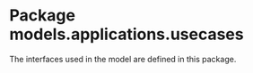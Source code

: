 # Package models.applications.usecases

The interfaces used in the model are defined in this package.